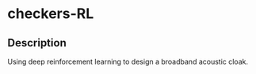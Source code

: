 # checkers-RL

## Description

Using deep reinforcement learning to design a broadband acoustic cloak. 